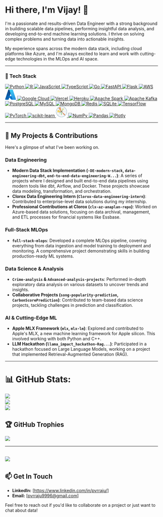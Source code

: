 # Hi there, I'm Vijay! 👋

I'm a passionate and results-driven Data Engineer with a strong background in building scalable data pipelines, performing insightful data analysis, and developing end-to-end machine learning solutions. I thrive on solving complex problems and turning data into actionable insights.

My experience spans across the modern data stack, including cloud platforms like Azure, and I'm always excited to learn and work with cutting-edge technologies in the MLOps and AI space.

---

### 🧰 Tech Stack

<p align="left">

<!-- Languages -->
<a href="https://www.python.org/" target="_blank" rel="noreferrer">
  <img src="https://cdn.simpleicons.org/python/3670A0" width="36" height="36" alt="Python" />
</a>
<a href="https://www.r-project.org/" target="_blank" rel="noreferrer">
  <img src="https://cdn.simpleicons.org/r/276DC3" width="36" height="36" alt="R" />
</a>
<a href="https://developer.mozilla.org/en-US/docs/Web/JavaScript" target="_blank" rel="noreferrer">
  <img src="https://cdn.simpleicons.org/javascript/F7DF1E" width="36" height="36" alt="JavaScript" />
</a>
<a href="https://www.typescriptlang.org/" target="_blank" rel="noreferrer">
  <img src="https://cdn.simpleicons.org/typescript/007ACC" width="36" height="36" alt="TypeScript" />
</a>
<a href="https://go.dev/" target="_blank" rel="noreferrer">
  <img src="https://cdn.simpleicons.org/go/00ADD8" width="36" height="36" alt="Go" />
</a>

<!-- Web & APIs -->
<a href="https://fastapi.tiangolo.com/" target="_blank" rel="noreferrer">
  <img src="https://cdn.simpleicons.org/fastapi/005571" width="36" height="36" alt="FastAPI" />
</a>
<a href="https://flask.palletsprojects.com/" target="_blank" rel="noreferrer">
  <img src="https://cdn.simpleicons.org/flask/000000" width="36" height="36" alt="Flask" />
</a>

<!-- Cloud & Infra -->
<a href="https://aws.amazon.com/" target="_blank" rel="noreferrer">
  <img src="https://raw.githubusercontent.com/danielcranney/readme-generator/main/public/icons/skills/aws-colored.svg" width="36" height="36" alt="AWS" />
</a>
<a href="https://azure.microsoft.com/" target="_blank" rel="noreferrer">
  <img src= "https://raw.githubusercontent.com/devicons/devicon/master/icons/azure/azure-original.svg" width="36" height="36" alt="Azure" />
</a>
<a href="https://cloud.google.com/" target="_blank" rel="noreferrer">
  <img src="https://cdn.simpleicons.org/googlecloud/4285F4" width="36" height="36" alt="Google Cloud" />
</a>
<a href="https://vercel.com/" target="_blank" rel="noreferrer">
  <img src="https://cdn.simpleicons.org/vercel/000000" width="36" height="36" alt="Vercel" />
</a>
<a href="https://www.heroku.com/" target="_blank" rel="noreferrer">
  <img src="https://cdn.simpleicons.org/heroku/430098" width="36" height="36" alt="Heroku" />
</a>

<!-- Data & Streaming -->
<a href="https://spark.apache.org/" target="_blank" rel="noreferrer">
  <img src="https://cdn.simpleicons.org/apachespark/FDEE21" width="36" height="36" alt="Apache Spark" />
</a>
<a href="https://kafka.apache.org/" target="_blank" rel="noreferrer">
  <img src="https://cdn.simpleicons.org/apachekafka/000000" width="36" height="36" alt="Apache Kafka" />
</a>
<a href="https://www.postgresql.org/" target="_blank" rel="noreferrer">
  <img src="https://cdn.simpleicons.org/postgresql/336791" width="36" height="36" alt="PostgreSQL" />
</a>
<a href="https://www.mysql.com/" target="_blank" rel="noreferrer">
  <img src="https://cdn.simpleicons.org/mysql/4479A1" width="36" height="36" alt="MySQL" />
</a>
<a href="https://www.mongodb.com/" target="_blank" rel="noreferrer">
  <img src="https://cdn.simpleicons.org/mongodb/4EA94B" width="36" height="36" alt="MongoDB" />
</a>
<a href="https://redis.io/" target="_blank" rel="noreferrer">
  <img src="https://cdn.simpleicons.org/redis/DD0031" width="36" height="36" alt="Redis" />
</a>
<a href="https://www.sqlite.org/" target="_blank" rel="noreferrer">
  <img src="https://cdn.simpleicons.org/sqlite/07405E" width="36" height="36" alt="SQLite" />
</a>

<!-- ML & Visualization -->
<a href="https://www.tensorflow.org/" target="_blank" rel="noreferrer">
  <img src="https://cdn.simpleicons.org/tensorflow/FF6F00" width="36" height="36" alt="TensorFlow" />
</a>
<a href="https://pytorch.org/" target="_blank" rel="noreferrer">
  <img src="https://cdn.simpleicons.org/pytorch/EE4C2C" width="36" height="36" alt="PyTorch" />
</a>
<a href="https://scikit-learn.org/" target="_blank" rel="noreferrer">
  <img src="https://cdn.simpleicons.org/scikitlearn/F7931E" width="36" height="36" alt="scikit-learn" />
</a>
<a href="https://matplotlib.org/" target="_blank" rel="noreferrer">
  <img src="https://raw.githubusercontent.com/devicons/devicon/master/icons/matplotlib/matplotlib-original.svg" width="36" height="36" alt="Matplotlib" />
</a>
<a href="https://numpy.org/" target="_blank" rel="noreferrer">
  <img src="https://cdn.simpleicons.org/numpy/013243" width="36" height="36" alt="NumPy" />
</a>
<a href="https://pandas.pydata.org/" target="_blank" rel="noreferrer">
  <img src="https://cdn.simpleicons.org/pandas/150458" width="36" height="36" alt="Pandas" />
</a>
<a href="https://plotly.com/" target="_blank" rel="noreferrer">
  <img src="https://cdn.simpleicons.org/plotly/3F4F75" width="36" height="36" alt="Plotly" />
</a>

</p>


---

## 🚀 My Projects & Contributions

Here's a glimpse of what I've been working on.

### Data Engineering
- **Modern Data Stack Implementation (`-DE-modern-stack`, `data-engineering-dbt`, `end-to-end-data-engineering-W...`)**: A series of projects where I designed and built end-to-end data pipelines using modern tools like dbt, Airflow, and Docker. These projects showcase data modeling, transformation, and orchestration.
- **Clorox Data Engineering Intern (`Clorox-data-engineering-intern`)**: Contributed to enterprise-level data solutions during my internship.
- **Professional Contributions at Clorox (`clx-az-anaplan-repo`)**: Worked on Azure-based data solutions, focusing on data archival, management, and ETL processes for financial systems like Essbase.

### Full-Stack MLOps
- **`full-stack-mlops`**: Developed a complete MLOps pipeline, covering everything from data ingestion and model training to deployment and monitoring. A comprehensive project demonstrating skills in building production-ready ML systems.

### Data Science & Analysis
- **`Crime-analysis` & `Advanced-analysis-projects`**: Performed in-depth exploratory data analysis on various datasets to uncover trends and insights.
- **Collaborative Projects (`song-popularity-prediction`, `CarbonScorePrediction`)**: Contributed to team-based data science projects, tackling challenges in prediction and classification.

### AI & Cutting-Edge ML
- **Apple MLX Framework (`mlx`, `mlx-lm`)**: Explored and contributed to Apple's MLX, a new machine learning framework for Apple silicon. This involved working with both Python and C++.
- **LLM Hackathon (`llama_impact_hackathon-Rag...`)**: Participated in a hackathon focused on Large Language Models, working on a project that implemented Retrieval-Augmented Generation (RAG).

---

# 📊 GitHub Stats:
![](https://github-readme-stats.vercel.app/api?username=pvrraju&theme=dark&hide_border=false&include_all_commits=true&count_private=true)<br/>
![](https://nirzak-streak-stats.vercel.app/?user=pvrraju&theme=dark&hide_border=false)<br/>
![](https://github-readme-stats.vercel.app/api/top-langs/?username=pvrraju&theme=dark&hide_border=false&include_all_commits=true&count_private=true&layout=compact)


## 🏆 GitHub Trophies
![](https://github-profile-trophy.vercel.app/?username=pvrraju&theme=neon&no-frame=false&no-bg=false&margin-w=4)

---
[![](https://visitcount.itsvg.in/api?id=pvrraju&icon=0&color=0)](https://visitcount.itsvg.in)
---

## 📫 Get In Touch

<!-- Update these with your actual links -->
- **LinkedIn:** [https://www.linkedin.com/in/pvrraju/]
- **Email:** [pvrraju9996@gmail.com]

Feel free to reach out if you'd like to collaborate on a project or just want to chat about data! 
